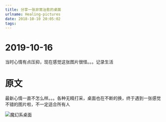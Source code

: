 ```yaml
---
title: 分享一张非常治愈的桌面
urlname: Healing-pictures
date: 2018-10-10 20:05:02
tags:
---
```

# 2019-10-16

当时心情有点压抑，现在感觉这张图片很怪。。。记录生活
<!--more-->
# 原文

最新心情一直不怎么样。。。各种无精打采，桌面也在不断的换，终于遇到一张感觉不错的图片啦，不一定适合所有人

![魔幻系桌面][1]


  [1]: https://images.unsplash.com/photo-1539035992980-e41ff3f540ed?ixlib=rb-0.3.5&ixid=eyJhcHBfaWQiOjEyMDd9&s=9588b1964a617c7d87d4354de301ee80&auto=format&fit=crop&w=1300&q=80